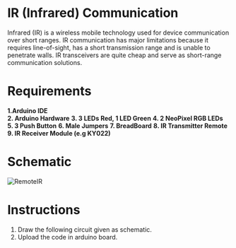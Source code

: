 # IR (Infrared) Communication

Infrared (IR) is a wireless mobile technology used for device communication over short ranges. IR communication has major limitations because it requires line-of-sight, has a short transmission range and is unable to penetrate walls. IR transceivers are quite cheap and serve as short-range communication solutions.

# Requirements

**1.Arduino IDE**</br>
**2. Arduino Hardware**
**3. 3 LEDs Red, 1 LED Green**
**4. 2 NeoPixel RGB LEDs**
**5. 3 Push Button**
**6. Male Jumpers**
**7. BreadBoard**
**8. IR Transmitter Remote**
**9. IR Receiver Module (e.g KY022)**

# Schematic

![RemoteIR](https://github.com/syedmohiuddinzia/SerComESP32uino/blob/main/ESP32PinOut.JPG)

# Instructions

1. Draw the following circuit given as schematic.
2. Upload the code in arduino board.

